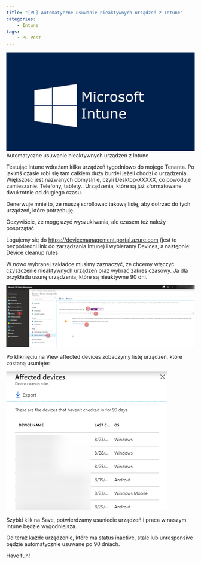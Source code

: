 ```yaml
---
title: "[PL] Automatyczne usuwanie nieaktywnych urządzeń z Intune"
categories:
    - Intune
tags:
    - PL Post
---
```

![[PL] Automatyczne usuwanie nieaktywnych urządzeń z Intune](/assets/images/posts/automatyczne-usuwanie-nieaktywnych-urzadzen-z-intune/top.png)Automatyczne usuwanie nieaktywnych urządzeń z Intune

Testując Intune wdrażam kilka urządzeń tygodniowo do mojego Tenanta. Po jakimś czasie robi się tam całkiem duży burdel jeżeli chodzi o urządzenia. Większość jest nazwanych domyślnie, czyli Desktop-XXXXX, co powoduje zamieszanie. Telefony, tablety.. Urządzenia, które są już sformatowane dwukrotnie od długiego czasu. 

Denerwuje mnie to, że muszę scrollować takową listę, aby dotrzeć do tych urządzeń, które potrzebuję. 

Oczywiście, że mogę użyć wyszukiwania, ale czasem też należy posprzątać.

Logujemy się do https://devicemanagement.portal.azure.com (jest to bezpośredni link do zarządzania Intune) i wybieramy Devices, a następnie: Device cleanup rules

W nowo wybranej zakładce musimy zaznaczyć, że chcemy włączyć czyszczenie nieaktywnych urządzeń oraz wybrać zakres czasowy. Ja dla przykładu usunę urządzenia, które są nieaktywne 90 dni. 

![[PL] Automatyczne usuwanie nieaktywnych urządzeń z Intune](/assets/images/posts/automatyczne-usuwanie-nieaktywnych-urzadzen-z-intune/01.png)

Po kliknięciu na View affected devices zobaczymy listę urządzeń, które zostaną usunięte:

![[PL] Automatyczne usuwanie nieaktywnych urządzeń z Intune](/assets/images/posts/automatyczne-usuwanie-nieaktywnych-urzadzen-z-intune/02.png)

Szybki klik na Save, potwierdzamy usuniecie urządzeń i praca w naszym Intune będzie wygodniejsza.

Od teraz każde urządzenie, które ma status inactive, stale lub unresponsive będzie automatycznie usuwane po 90 dniach.

Have fun! 
